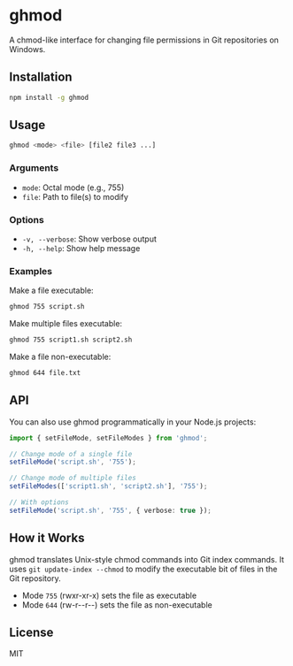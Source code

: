 # ghmod

A chmod-like interface for changing file permissions in Git repositories on Windows.

## Installation

```bash
npm install -g ghmod
```

## Usage

```bash
ghmod <mode> <file> [file2 file3 ...]
```

### Arguments

- `mode`: Octal mode (e.g., 755)
- `file`: Path to file(s) to modify

### Options

- `-v, --verbose`: Show verbose output
- `-h, --help`: Show help message

### Examples

Make a file executable:
```bash
ghmod 755 script.sh
```

Make multiple files executable:
```bash
ghmod 755 script1.sh script2.sh
```

Make a file non-executable:
```bash
ghmod 644 file.txt
```

## API

You can also use ghmod programmatically in your Node.js projects:

```typescript
import { setFileMode, setFileModes } from 'ghmod';

// Change mode of a single file
setFileMode('script.sh', '755');

// Change mode of multiple files
setFileModes(['script1.sh', 'script2.sh'], '755');

// With options
setFileMode('script.sh', '755', { verbose: true });
```

## How it Works

ghmod translates Unix-style chmod commands into Git index commands. It uses `git update-index --chmod` to modify the executable bit of files in the Git repository.

- Mode `755` (rwxr-xr-x) sets the file as executable
- Mode `644` (rw-r--r--) sets the file as non-executable

## License

MIT